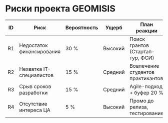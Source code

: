 # Риски проекта GEOMISIS

| ID | Риск | Вероятность | Ущерб | План реакции |
|----|------|-------------|-------|--------------|
| R1 | Недостаток финансирования | 30 % | Высокий | Поиск грантов (Стартап-тур, ФСИ) |
| R2 | Нехватка IT-специалистов | 15 % | Средний | Вовлечение студентов практикантов |
| R3 | Срыв сроков разработки | 15 % | Средний | Agile-подход + буфер 20 % |
| R4 | Отсутствие интереса ЦА | 5 % | Высокий | Промо до релиза, тестирование |

